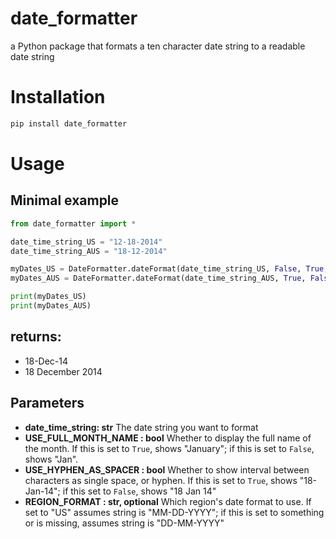 # date_formatter

a Python package that formats a ten character date string to a readable date string

# Installation

```bash
pip install date_formatter
```

# Usage

## Minimal example

```python
from date_formatter import *

date_time_string_US = "12-18-2014"
date_time_string_AUS = "18-12-2014"

myDates_US = DateFormatter.dateFormat(date_time_string_US, False, True, "US")
myDates_AUS = DateFormatter.dateFormat(date_time_string_AUS, True, False)

print(myDates_US)
print(myDates_AUS)

```

## returns:

- 18-Dec-14
- 18 December 2014

## Parameters

- **date_time_string: str**
  The date string you want to format
- **USE_FULL_MONTH_NAME : bool**
  Whether to display the full name of the month. If this is set to `True`, shows "January"; if this is set to `False`, shows "Jan".
- **USE_HYPHEN_AS_SPACER : bool**
  Whether to show interval between characters as single space, or hyphen. If this is set to `True`, shows "18-Jan-14"; if this set to `False`, shows "18 Jan 14"
- **REGION_FORMAT : str, optional**
  Which region's date format to use. If set to "US" assumes string is "MM-DD-YYYY"; if this is set to something or is missing, assumes string is "DD-MM-YYYY"
